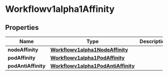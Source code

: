 

# Workflowv1alpha1Affinity

## Properties

Name | Type | Description | Notes
------------ | ------------- | ------------- | -------------
**nodeAffinity** | [**Workflowv1alpha1NodeAffinity**](Workflowv1alpha1NodeAffinity.md) |  |  [optional]
**podAffinity** | [**Workflowv1alpha1PodAffinity**](Workflowv1alpha1PodAffinity.md) |  |  [optional]
**podAntiAffinity** | [**Workflowv1alpha1PodAntiAffinity**](Workflowv1alpha1PodAntiAffinity.md) |  |  [optional]



